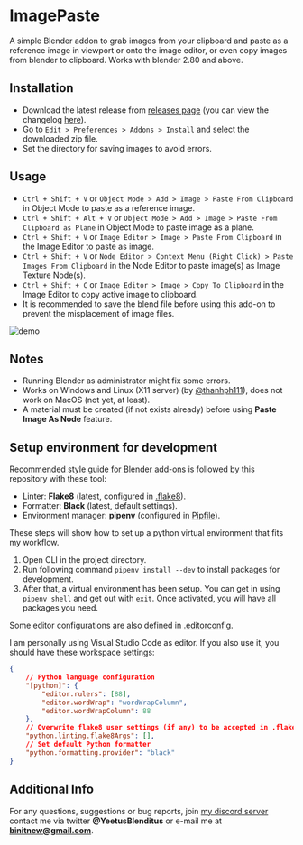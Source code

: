 # ImagePaste

A simple Blender addon to grab images from your clipboard and paste as a reference image in viewport or onto the image editor, or even copy images from blender to clipboard.
Works with blender 2.80 and above.


## Installation

- Download the latest release from [releases page](https://github.com/Yeetus3141/ImagePaste/releases/) (you can view the changelog [here](CHANGELOG.md)).
- Go to `Edit > Preferences > Addons > Install` and select the downloaded zip file.
- Set the directory for saving images to avoid errors.


## Usage

- `Ctrl + Shift + V` or `Object Mode > Add > Image > Paste From Clipboard` in Object Mode to paste as a reference image.
- `Ctrl + Shift + Alt + V` or `Object Mode > Add > Image > Paste From Clipboard as Plane` in Object Mode to paste image as a plane.
- `Ctrl + Shift + V` or `Image Editor > Image > Paste From Clipboard` in the Image Editor to paste as image.
- `Ctrl + Shift + V` or `Node Editor > Context Menu (Right Click) > Paste Images From Clipboard` in the Node Editor to paste image(s) as Image Texture Node(s).
- `Ctrl + Shift + C` or `Image Editor > Image > Copy To Clipboard` in the Image Editor to copy active image to clipboard.
- It is recommended to save the blend file before using this add-on to prevent the misplacement of image files.

![demo](assets/demo.gif)


## Notes

- Running Blender as administrator might fix some errors.
- Works on Windows and Linux (X11 server) (by [@thanhph111](https://github.com/thanhph111)), does not work on MacOS (not yet, at least).
- A material must be created (if not exists already) before using **Paste Image As Node** feature.


## Setup environment for development

[Recommended style guide for Blender add-ons](https://wiki.blender.org/wiki/Style_Guide/Python) is followed by this repository with these tool:
- Linter: **Flake8** (latest, configured in [.flake8](.flake8)).
- Formatter: **Black** (latest, default settings).
- Environment manager: **pipenv** (configured in [Pipfile](Pipfile)).

These steps will show how to set up a python virtual environment that fits my workflow.
1. Open CLI in the project directory.
1. Run following command `pipenv install --dev` to install packages for development.
1. After that, a virtual environment has been setup. You can get in using `pipenv shell` and get out with `exit`. Once activated, you will have all packages you need.

Some editor configurations are also defined in [.editorconfig](.editorconfig).

I am personally using Visual Studio Code as editor. If you also use it, you should have these workspace settings:

```json
{
    // Python language configuration
    "[python]": {
        "editor.rulers": [88],
        "editor.wordWrap": "wordWrapColumn",
        "editor.wordWrapColumn": 88
    },
    // Overwrite flake8 user settings (if any) to be accepted in .flake8
    "python.linting.flake8Args": [],
    // Set default Python formatter
    "python.formatting.provider": "black"
}
```


## Additional Info

For any questions, suggestions or bug reports, join [my discord server](https://discord.gg/G8ajxwQuYT) contact me via twitter **@YeetusBlenditus** or e-mail me at **binitnew@gmail.com**.
